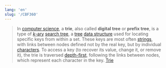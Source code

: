 ```yaml
---
lang: 'en'
slug: '/CBF360'
---
```


> In [computer science](https://en.wikipedia.org/wiki/Computer_science 'Computer science'), a **trie**, also called **digital tree** or **prefix tree**, is a type of [$k$-ary](https://en.wikipedia.org/wiki/M-ary_tree 'M-ary tree') [search tree](https://en.wikipedia.org/wiki/Search_tree 'Search tree'), a [tree](<https://en.wikipedia.org/wiki/Tree_(data_structure)> 'Tree (data structure)') [data structure](https://en.wikipedia.org/wiki/Data_structure 'Data structure') used for locating specific keys from within a set. These keys are most often [strings](<https://en.wikipedia.org/wiki/String_(computer_science)> 'String (computer science)'), with links between nodes defined not by the real key, but by individual [characters](<https://en.wikipedia.org/wiki/Character_(computing)> 'Character (computing)'). To access a key (to recover its value, change it, or remove it), the trie is traversed [depth-first](https://en.wikipedia.org/wiki/Depth-first_search 'Depth-first search'), following the links between nodes, which represent each character in the key. [Trie](https://en.wikipedia.org/wiki/Trie)

<head>
  <html lang="en-US"/>
</head>
